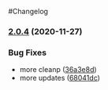 #Changelog

### [2.0.4](https://github.com/sixfootsixdesigns/React-Library-Boilerplate/compare/v2.0.3...v2.0.4) (2020-11-27)


### Bug Fixes

* more cleanp ([36a3e8d](https://github.com/sixfootsixdesigns/React-Library-Boilerplate/commit/36a3e8daf7e5f411c44115e7406af4958cff1e98))
* more updates ([68041dc](https://github.com/sixfootsixdesigns/React-Library-Boilerplate/commit/68041dcacdfafc2e9dcfc0dfedfe47d66287b216))
